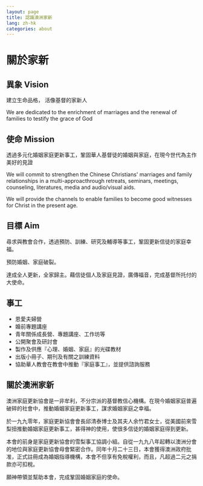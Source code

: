 ```yaml
---
layout: page
title: 認識澳洲家新
lang: zh-hk
categories: about
---
```

# 關於家新   

異象 Vision
-----------

建立生命品格， 活像基督的家新人

We are dedicated to the enrichment of marriages and the renewal of
families to testify the grace of God

使命 Mission
------------

透過多元化婚姻家庭更新事工，鞏固華人基督徒的婚姻與家庭，在現今世代為主作美好的見證

We will commit to strengthen the Chinese Christians' marriages and
family relationships in a multi-approacthrough retreats, seminars,
meetings, counseling, literatures, media and audio/visual aids.

We will provide the channels to enable families to become good witnesses
for Christ in the present age.

目標 Aim
--------
尋求與教會合作，透過預防、訓練、研究及輔導等事工，鞏固更新信徒的家庭幸福。

預防婚姻、家庭破裂。

達成全人更新，全家歸主。藉信徒個人及家庭見證，廣傳福音，完成基督所托付的大使命。

事工
-----
* 恩愛夫婦營
* 婚前專題講座
* 青年關係成長營、專題講座、工作坊等
* 公開聚會及研討會
* 製作及供應『心理、婚姻、家庭』的光碟教材
* 出版小冊子、期刊及有關之訓練資料
* 協助華人教會在教會中推動『家庭事工』，並提供諮詢服務

關於澳洲家新
------------

澳洲家庭更新協會是一非牟利，不分宗派的基督教信心機構。在現今婚姻家庭普遍破碎的社會中，推動婚姻家庭更新事工，謀求婚姻家庭之幸福。

於一九九零年，家庭更新協會會長邱清泰博士及其夫人余竹君女士，從美國前來雪梨扭推動婚姻家庭更新事工，甚得神的使用，使很多信徒的婚姻家庭得到更新。

本會的前身是家庭更新協會的雪梨事工協調小組。自從一九九八年起轉以澳洲分會的地位與家庭更新協會母會緊密合作。同年十月二十三日，本會獲得澳洲政府批准，正式註冊成為婚姻指導機構，本會不但享有免稅權利，而且，凡超過二元之捐款亦可扣稅。

願神帶領並幫助本會，完成鞏固婚姻家庭的使命。


